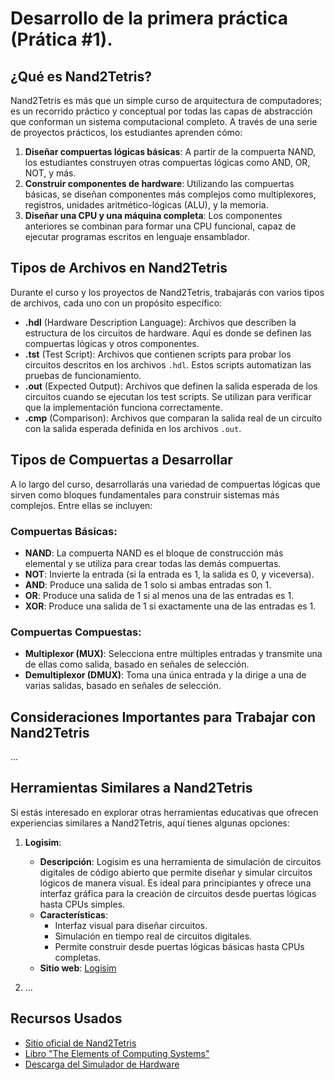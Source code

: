 # Desarrollo de la primera práctica (Prática #1).

## ¿Qué es Nand2Tetris?

Nand2Tetris es más que un simple curso de arquitectura de computadores; es un recorrido práctico y conceptual por todas las capas de abstracción que conforman un sistema computacional completo. A través de una serie de proyectos prácticos, los estudiantes aprenden cómo:

1. **Diseñar compuertas lógicas básicas**: A partir de la compuerta NAND, los estudiantes construyen otras compuertas lógicas como AND, OR, NOT, y más.
2. **Construir componentes de hardware**: Utilizando las compuertas básicas, se diseñan componentes más complejos como multiplexores, registros, unidades aritmético-lógicas (ALU), y la memoria.
3. **Diseñar una CPU y una máquina completa**: Los componentes anteriores se combinan para formar una CPU funcional, capaz de ejecutar programas escritos en lenguaje ensamblador.

## Tipos de Archivos en Nand2Tetris

Durante el curso y los proyectos de Nand2Tetris, trabajarás con varios tipos de archivos, cada uno con un propósito específico:

- **.hdl** (Hardware Description Language): Archivos que describen la estructura de los circuitos de hardware. Aquí es donde se definen las compuertas lógicas y otros componentes.
- **.tst** (Test Script): Archivos que contienen scripts para probar los circuitos descritos en los archivos `.hdl`. Estos scripts automatizan las pruebas de funcionamiento.
- **.out** (Expected Output): Archivos que definen la salida esperada de los circuitos cuando se ejecutan los test scripts. Se utilizan para verificar que la implementación funciona correctamente.
- **.cmp** (Comparison): Archivos que comparan la salida real de un circuito con la salida esperada definida en los archivos `.out`.

## Tipos de Compuertas a Desarrollar

A lo largo del curso, desarrollarás una variedad de compuertas lógicas que sirven como bloques fundamentales para construir sistemas más complejos. Entre ellas se incluyen:

### Compuertas Básicas:
- **NAND**: La compuerta NAND es el bloque de construcción más elemental y se utiliza para crear todas las demás compuertas.
- **NOT**: Invierte la entrada (si la entrada es 1, la salida es 0, y viceversa).
- **AND**: Produce una salida de 1 solo si ambas entradas son 1.
- **OR**: Produce una salida de 1 si al menos una de las entradas es 1.
- **XOR**: Produce una salida de 1 si exactamente una de las entradas es 1.

### Compuertas Compuestas:
- **Multiplexor (MUX)**: Selecciona entre múltiples entradas y transmite una de ellas como salida, basado en señales de selección.
- **Demultiplexor (DMUX)**: Toma una única entrada y la dirige a una de varias salidas, basado en señales de selección.

## Consideraciones Importantes para Trabajar con Nand2Tetris

...
## Herramientas Similares a Nand2Tetris

Si estás interesado en explorar otras herramientas educativas que ofrecen experiencias similares a Nand2Tetris, aquí tienes algunas opciones:

1. **Logisim**:
   - **Descripción**: Logisim es una herramienta de simulación de circuitos digitales de código abierto que permite diseñar y simular circuitos lógicos de manera visual. Es ideal para principiantes y ofrece una interfaz gráfica para la creación de circuitos desde puertas lógicas hasta CPUs simples.
   - **Características**:
     - Interfaz visual para diseñar circuitos.
     - Simulación en tiempo real de circuitos digitales.
     - Permite construir desde puertas lógicas básicas hasta CPUs completas.
   - **Sitio web**: [Logisim](http://www.cburch.com/logisim/)

2. ...

## Recursos Usados

- [Sitio oficial de Nand2Tetris](https://www.nand2tetris.org/)
- [Libro "The Elements of Computing Systems"](https://www.nand2tetris.org/_files/ugd/44046b_f2c9e41f0b204a34ab78be0ae4953128.pdf)
- [Descarga del Simulador de Hardware](https://drive.google.com/file/d/1xZzcMIUETv3u3sdpM_oTJSTetpVee3KZ/view)
